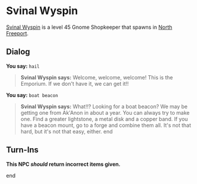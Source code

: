 # Svinal Wyspin



[Svinal Wyspin](/npc/8095) is a level 45 Gnome Shopkeeper that spawns in [North Freeport](/zone/8).



## Dialog

**You say:** `hail`



>**Svinal Wyspin says:** Welcome, welcome, welcome! This is the Emporium. If we don't have it, we can get it!!

**You say:** `boat beacon`



>**Svinal Wyspin says:** What!!? Looking for a boat beacon? We may be getting one from Ak'Anon in about a year. You can always try to make one. Find a greater lightstone, a metal disk and a copper band. If you have a beacon mount, go to a forge and combine them all. It's not that hard, but it's not that easy, either.
end



## Turn-Ins



**This NPC *should* return incorrect items given.**

end